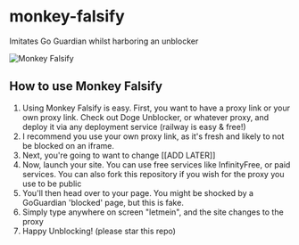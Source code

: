 # monkey-falsify
Imitates Go Guardian whilst harboring an unblocker 
  
  ![Monkey Falsify](https://github.com/supermonkeycat/monkey-falsify/blob/main/monkeyfalsify.png)
## How to use Monkey Falsify
1. Using Monkey Falsify is easy. First, you want to have a proxy link or your own proxy link. Check out Doge Unblocker, or whatever proxy, and deploy it via any deployment service (railway is easy & free!)
2. I recommend you use your own proxy link, as it's fresh and likely to not be blocked on an iframe.
3. Next, you're going to want to change [[ADD LATER]]
4. Now, launch your site. You can use free services like InfinityFree, or paid services. You can also fork this repository if you wish for the proxy you use to be public
5. You'll then head over to your page. You might be shocked by a GoGuardian 'blocked' page, but this is fake.
6. Simply type anywhere on screen "letmein", and the site changes to the proxy
7. Happy Unblocking!
(please star this repo)
